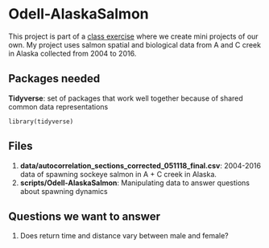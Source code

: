 # Odell-AlaskaSalmon

This project is part of a [class exercise](https://sr320.github.io/course-fish497-2018/assignments/mini-project/) where we create mini projects of our own. My project uses salmon spatial and biological data from A and C creek in Alaska collected from 2004 to 2016. 

## Packages needed

**Tidyverse**: set of packages that work well together because of shared common data representations

```
library(tidyverse)
```

## Files 

1. **data/autocorrelation_sections_corrected_051118_final.csv**: 2004-2016 data of spawning sockeye salmon in A + C creek in Alaska.
2. **scripts/Odell-AlaskaSalmon**: Manipulating data to answer questions about spawning dynamics

## Questions we want to answer

1. Does return time and distance vary between male and female? 
